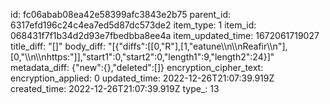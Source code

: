 id: fc06abab08ea42e58399afc3843e2b75
parent_id: 6317efd196c24c4ea7ed5d87dc573de2
item_type: 1
item_id: 068431f7f1b34d2d93e7fbedbba8ee4a
item_updated_time: 1672061719027
title_diff: "[]"
body_diff: "[{\"diffs\":[[0,\"R\"],[1,\"eatune\\\n\\\nReafir\\\n\"],[0,\"\\\n\\\nhttps:\"]],\"start1\":0,\"start2\":0,\"length1\":9,\"length2\":24}]"
metadata_diff: {"new":{},"deleted":[]}
encryption_cipher_text: 
encryption_applied: 0
updated_time: 2022-12-26T21:07:39.919Z
created_time: 2022-12-26T21:07:39.919Z
type_: 13